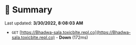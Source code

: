 # 📖 Summary
Last updated: **3/30/2022, 8:08:03 AM**

- `GET` [https://Bhadwa-sala.toxicblte.repl.co](https://Bhadwa-sala.toxicblte.repl.co) - **Down** (172ms)
